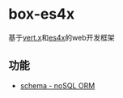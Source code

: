 # box-es4x
基于[vert.x](https://vertx.io)和[es4x](https://reactiverse.io/es4x/)的web开发框架

## 功能

* [schema - noSQL ORM](/schema.js)
